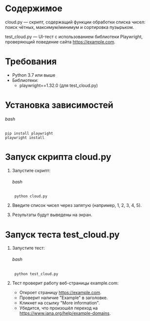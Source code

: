 # Содержимое
cloud.py — скрипт, содержащий функции обработки списка чисел: поиск чётных, максимум/минимум и сортировка пузырьком.

test_cloud.py — UI-тест с использованием библиотеки Playwright, проверяющий поведение сайта https://example.com.

# Требования
* Python 3.7 или выше
* Библиотеки:
  * playwright==1.32.0 (для test_cloud.py)
# Установка зависимостей
###### bash
    pip install playwright
    playwright install

# Запуск скрипта cloud.py

1) Запустите скрипт:
    ###### bash
        python cloud.py
2) Введите список чисел через запятую (например, 1, 2, 3, 4, 5).

3) Результаты будут выведены на экран.

# Запуск теста test_cloud.py

1) Запустите тест:
    ###### bash
        python test_cloud.py

2) Тест проверит работу веб-страницы example.com:

   * Откроет страницу https://example.com.
   * Проверит наличие "Example" в заголовке.
   * Кликнет на ссылку "More information".
   * Убедится, что произошёл переход на https://www.iana.org/help/example-domains.